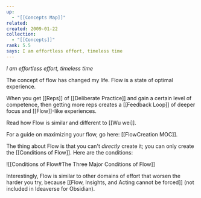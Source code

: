 ```yaml
---
up:
  - "[[Concepts Map]]"
related: 
created: 2009-01-22
collection:
  - "[[Concepts]]"
rank: 5.5
says: I am effortless effort, timeless time
---
```

 *I am effortless effort, timeless time*

The concept of flow has changed my life. Flow is a state of optimal experience.

When you get [[Reps]] of [[Deliberate Practice]] and gain a certain level of competence, then getting more reps creates a [[Feedback Loop]] of deeper focus and [[Flow]]-like experiences.

Read how Flow is similar and different to [[Wu wei]]. 

For a guide on maximizing your flow, go here: [[FlowCreation MOC]].

The thing about Flow is that you can't *directly* create it; you can only create the [[Conditions of Flow]]. Here are the conditions:

![[Conditions of Flow#The Three Major Conditions of Flow]]

Interestingly, Flow is similar to other domains of effort that worsen the harder you try, because [[Flow, Insights, and Acting cannot be forced]] (not included in Ideaverse for Obsidian).